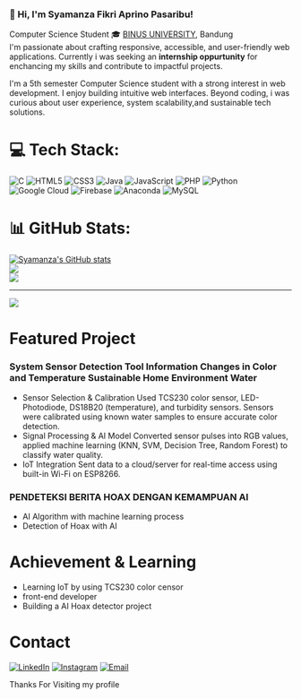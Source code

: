 <!-- Simple bio and stats -->

### 👋 Hi, I'm Syamanza Fikri Aprino Pasaribu!
 Computer Science Student 🎓 [BINUS UNIVERSITY](https://binus.ac.id/), Bandung<br/>
 I'm passionate about crafting responsive, accessible, and user-friendly web applications. Currently i was seeking an **internship oppurtunity** for enchancing my skills and contribute to impactful projects.

 I'm a 5th semester Computer Science student with a strong interest in web development. I enjoy building intuitive web interfaces. Beyond coding, i was curious about user experience, system scalability,and sustainable tech solutions.
# 💻 Tech Stack:
![C](https://img.shields.io/badge/c-%2300599C.svg?style=for-the-badge&logo=c&logoColor=white) ![HTML5](https://img.shields.io/badge/html5-%23E34F26.svg?style=for-the-badge&logo=html5&logoColor=white) ![CSS3](https://img.shields.io/badge/css3-%231572B6.svg?style=for-the-badge&logo=css3&logoColor=white) ![Java](https://img.shields.io/badge/java-%23ED8B00.svg?style=for-the-badge&logo=openjdk&logoColor=white) ![JavaScript](https://img.shields.io/badge/javascript-%23323330.svg?style=for-the-badge&logo=javascript&logoColor=%23F7DF1E) ![PHP](https://img.shields.io/badge/php-%23777BB4.svg?style=for-the-badge&logo=php&logoColor=white) ![Python](https://img.shields.io/badge/python-3670A0?style=for-the-badge&logo=python&logoColor=ffdd54) ![Google Cloud](https://img.shields.io/badge/GoogleCloud-%234285F4.svg?style=for-the-badge&logo=google-cloud&logoColor=white) ![Firebase](https://img.shields.io/badge/firebase-%23039BE5.svg?style=for-the-badge&logo=firebase) ![Anaconda](https://img.shields.io/badge/Anaconda-%2344A833.svg?style=for-the-badge&logo=anaconda&logoColor=white)
![MySQL](https://img.shields.io/badge/mysql-4479A1.svg?style=for-the-badge&logo=mysql&logoColor=white)

# 📊 GitHub Stats:
[![Syamanza's GitHub stats](https://github-readme-stats.vercel.app/api?username=Syamanza&show_icons=true&theme=radical)](https://github.com/anuraghazra/github-readme-stats)<br/>
![](https://nirzak-streak-stats.vercel.app/?user=Syamanza&theme=dark&hide_border=false)<br/>
![](https://github-readme-stats.vercel.app/api/top-langs/?username=Syamanza&theme=dark&hide_border=false&include_all_commits=false&count_private=false&layout=compact)

---
[![](https://visitcount.itsvg.in/api?id=Syamanza&icon=0&color=0)](https://visitcount.itsvg.in)

# Featured Project
### System Sensor Detection Tool Information Changes in Color and Temperature Sustainable Home Environment Water
- Sensor Selection & Calibration
Used TCS230 color sensor, LED-Photodiode, DS18B20 (temperature), and turbidity sensors. Sensors were calibrated using known water samples to ensure accurate color detection.
- Signal Processing & AI Model
Converted sensor pulses into RGB values, applied machine learning (KNN, SVM, Decision Tree, Random Forest) to classify water quality.
- IoT Integration
Sent data to a cloud/server for real-time access using built-in Wi-Fi on ESP8266.

### PENDETEKSI BERITA HOAX DENGAN KEMAMPUAN AI
- AI Algorithm with machine learning process
- Detection of Hoax with AI

# Achievement & Learning
- Learning IoT by using TCS230 color censor  
- front-end developer
- Building a AI Hoax detector project

# Contact
[![LinkedIn](https://img.shields.io/badge/LinkedIn-0077B5?style=for-the-badge&logo=linkedin&logoColor=white)](https://linkedin.com/in/syamanza-fikri-aprino-pasaribu-0320b5299)
[![Instagram](https://img.shields.io/badge/Instagram-E4405F?style=for-the-badge&logo=instagram&logoColor=white)](https://instagram.com/aprino_14)
[![Email](https://img.shields.io/badge/-rinoaprino199%40gmail.com-D14836?style=flat&logo=gmail&logoColor=white)](mailto:rinoaprino199@gmail.com)

Thanks For Visiting my profile
